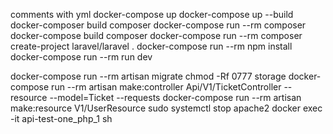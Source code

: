 


comments with yml
docker-compose up
docker-compose up --build
docker-composer build composer
docker-compose run --rm composer
docker-compose build composer
docker-compose run --rm composer create-project laravel/laravel .
docker-compose run --rm npm install
docker-compose run --rm run dev

docker-compose run --rm artisan migrate
chmod -Rf 0777 storage
docker-compose run --rm artisan make:controller Api/V1/TicketController --resource --model=Ticket --requests
docker-compose run --rm artisan make:resource V1/UserResource
sudo systemctl stop apache2
docker exec -it api-test-one_php_1 sh